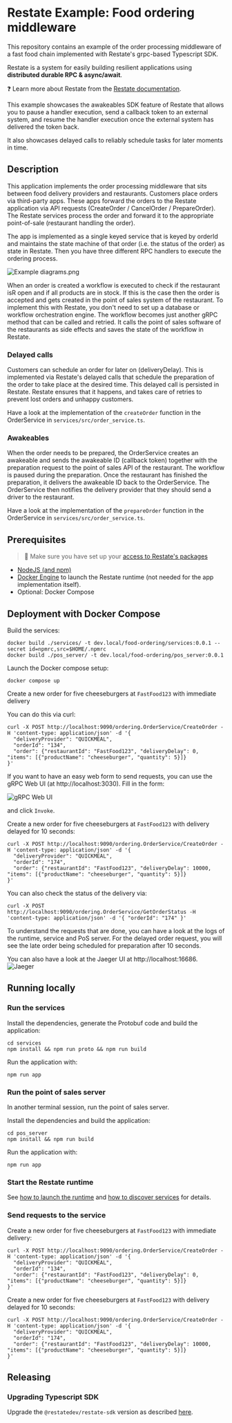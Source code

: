 # Restate Example: Food ordering middleware

This repository contains an example of the order processing middleware of a fast food chain implemented with Restate's grpc-based Typescript SDK.

Restate is a system for easily building resilient applications using **distributed durable RPC & async/await**.

❓ Learn more about Restate from the [Restate documentation](https://docs.restate.dev).

This example showcases the awakeables SDK feature of Restate that allows you to pause a handler execution, send a callback token to an external system, and resume the handler execution once the external system has delivered the token back.

It also showcases delayed calls to reliably schedule tasks for later moments in time.

## Description

This application implements the order processing middleware that sits between food delivery providers and restaurants. Customers place orders via third-party apps. These apps forward the orders to the Restate application via API requests (CreateOrder / CancelOrder / PrepareOrder). The Restate services process the order and forward it to the appropriate point-of-sale (restaurant handling the order).

The app is implemented as a single keyed service that is keyed by orderId and maintains the state machine of that order (i.e. the status of the order) as state in Restate. Then you have three different RPC handlers to execute the ordering process.

![Example diagrams.png](./img/arch.png)

When an order is created a workflow is executed to check if the restaurant isR open and if all products are in stock. If this is the case then the order is accepted and gets created in the point of sales system of the restaurant. To implement this with Restate, you don't need to set up a database or workflow orchestration engine. The workflow becomes just another gRPC method that can be called and retried. It calls the point of sales software of the restaurants as side effects and saves the state of the workflow in Restate.

### Delayed calls

Customers can schedule an order for later on (deliveryDelay). This is implemented via Restate's delayed calls that schedule the preparation of the order to take place at the desired time. This delayed call is persisted in Restate. Restate ensures that it happens, and takes care of retries to prevent lost orders and unhappy customers.

Have a look at the implementation of the `createOrder` function in the OrderService in `services/src/order_service.ts`.

### Awakeables

When the order needs to be prepared, the OrderService creates an awakeable and sends the awakeable ID (callback token) together with the preparation request to the point of sales API of the restaurant. The workflow is paused during the preparation. Once the restaurant has finished the preparation, it delivers the awakeable ID back to the OrderService. The OrderService then notifies the delivery provider that they should send a driver to the restaurant.

Have a look at the implementation of the `prepareOrder` function in the OrderService in `services/src/order_service.ts`.

## Prerequisites

> &#x1F4DD; Make sure you have set up your [access to Restate's packages](https://github.com/restatedev/restate-dist)

- [NodeJS (and npm)](https://nodejs.org)
- [Docker Engine](https://docs.docker.com/engine/install/) to launch the Restate runtime (not needed for the app implementation itself).
- Optional: Docker Compose

## Deployment with Docker Compose

Build the services:

```shell
docker build ./services/ -t dev.local/food-ordering/services:0.0.1 --secret id=npmrc,src=$HOME/.npmrc
docker build ./pos_server/ -t dev.local/food-ordering/pos_server:0.0.1
```

Launch the Docker compose setup:

```shell
docker compose up
```

Create a new order for five cheeseburgers at `FastFood123` with immediate delivery

You can do this via curl:

```shell
curl -X POST http://localhost:9090/ordering.OrderService/CreateOrder -H 'content-type: application/json' -d '{
  "deliveryProvider": "QUICKMEAL",
  "orderId": "134",
  "order": {"restaurantId": "FastFood123", "deliveryDelay": 0, "items": [{"productName": "cheeseburger", "quantity": 5}]}
}'
```

If you want to have an easy web form to send requests, you can use the gRPC Web UI (at http://localhost:3030).
Fill in the form:

![gRPC Web UI](img/grpcui.png)

and click `Invoke`.

Create a new order for five cheeseburgers at `FastFood123` with delivery delayed for 10 seconds:

```shell
curl -X POST http://localhost:9090/ordering.OrderService/CreateOrder -H 'content-type: application/json' -d '{
  "deliveryProvider": "QUICKMEAL",
  "orderId": "174",
  "order": {"restaurantId": "FastFood123", "deliveryDelay": 10000, "items": [{"productName": "cheeseburger", "quantity": 5}]}
}'
```

You can also check the status of the delivery via:

```shell
curl -X POST http://localhost:9090/ordering.OrderService/GetOrderStatus -H 'content-type: application/json' -d '{ "orderId": "174" }'
```

To understand the requests that are done, you can have a look at the logs of the runtime, service and PoS server.
For the delayed order request, you will see the late order being scheduled for preparation after 10 seconds.

You can also have a look at the Jaeger UI at http://localhost:16686.
![Jaeger](img/jaeger.png)

## Running locally

### Run the services

Install the dependencies, generate the Protobuf code and build the application:

```shell
cd services
npm install && npm run proto && npm run build
```

Run the application with:

```shell
npm run app
```

### Run the point of sales server

In another terminal session, run the point of sales server.

Install the dependencies and build the application:

```shell
cd pos_server
npm install && npm run build
```

Run the application with:

```shell
npm run app
```

### Start the Restate runtime

See [how to launch the runtime](../../README.md#launching-the-runtime) and [how to discover services](../../README.md#connect-runtime-and-services) for details.

### Send requests to the service

Create a new order for five cheeseburgers at `FastFood123` with immediate delivery:

```shell
curl -X POST http://localhost:9090/ordering.OrderService/CreateOrder -H 'content-type: application/json' -d '{
  "deliveryProvider": "QUICKMEAL",
  "orderId": "134",
  "order": {"restaurantId": "FastFood123", "deliveryDelay": 0, "items": [{"productName": "cheeseburger", "quantity": 5}]}
}'
```

Create a new order for five cheeseburgers at `FastFood123` with delivery delayed for 10 seconds:

```shell
curl -X POST http://localhost:9090/ordering.OrderService/CreateOrder -H 'content-type: application/json' -d '{
  "deliveryProvider": "QUICKMEAL",
  "orderId": "174",
  "order": {"restaurantId": "FastFood123", "deliveryDelay": 10000, "items": [{"productName": "cheeseburger", "quantity": 5}]}
}'
```

## Releasing

### Upgrading Typescript SDK

Upgrade the `@restatedev/restate-sdk` version as described [here](../../README.md#upgrading-the-sdk-dependency-for-restate-developers).
